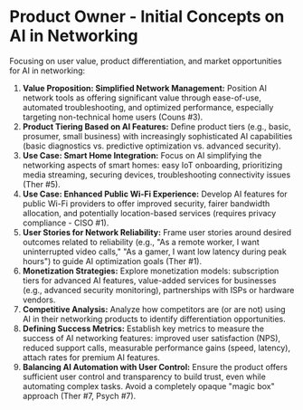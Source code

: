 # Product Owner - Initial Concepts on AI in Networking

Focusing on user value, product differentiation, and market opportunities for AI in networking:

1.  **Value Proposition: Simplified Network Management:** Position AI network tools as offering significant value through ease-of-use, automated troubleshooting, and optimized performance, especially targeting non-technical home users (Couns #3).
2.  **Product Tiering Based on AI Features:** Define product tiers (e.g., basic, prosumer, small business) with increasingly sophisticated AI capabilities (basic diagnostics vs. predictive optimization vs. advanced security).
3.  **Use Case: Smart Home Integration:** Focus on AI simplifying the networking aspects of smart homes: easy IoT onboarding, prioritizing media streaming, securing devices, troubleshooting connectivity issues (Ther #5).
4.  **Use Case: Enhanced Public Wi-Fi Experience:** Develop AI features for public Wi-Fi providers to offer improved security, fairer bandwidth allocation, and potentially location-based services (requires privacy compliance - CISO #1).
5.  **User Stories for Network Reliability:** Frame user stories around desired outcomes related to reliability (e.g., "As a remote worker, I want uninterrupted video calls," "As a gamer, I want low latency during peak hours") to guide AI optimization goals (Ther #1).
6.  **Monetization Strategies:** Explore monetization models: subscription tiers for advanced AI features, value-added services for businesses (e.g., advanced security monitoring), partnerships with ISPs or hardware vendors.
7.  **Competitive Analysis:** Analyze how competitors are (or are not) using AI in their networking products to identify differentiation opportunities.
8.  **Defining Success Metrics:** Establish key metrics to measure the success of AI networking features: improved user satisfaction (NPS), reduced support calls, measurable performance gains (speed, latency), attach rates for premium AI features.
9.  **Balancing AI Automation with User Control:** Ensure the product offers sufficient user control and transparency to build trust, even while automating complex tasks. Avoid a completely opaque "magic box" approach (Ther #7, Psych #7). 